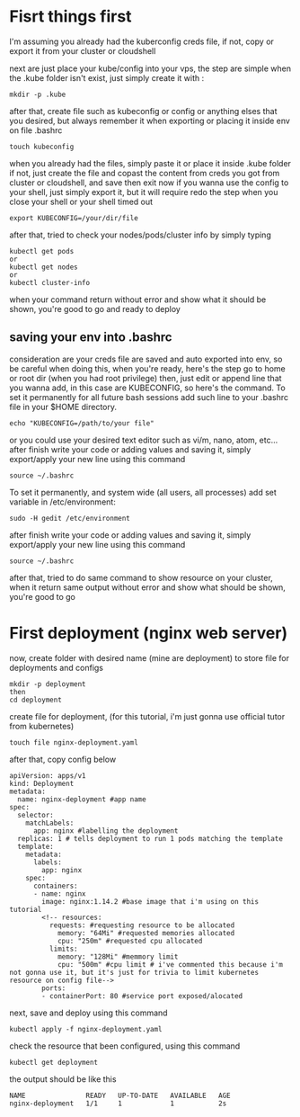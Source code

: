 # Fisrt things first

I'm assuming you already had the kuberconfig creds file, if not, copy or export it from your cluster or cloudshell

next are just place your kube/config into your vps, the step are simple
when the .kube folder isn't exist, just simply create it with :
```
mkdir -p .kube
```
after that, create file such as kubeconfig or config or anything elses that you desired, but always remember it when exporting or placing it inside env on file .bashrc
```
touch kubeconfig
```
when you already had the files, simply paste it or place it inside .kube folder
if not, just create the file and copast the content from creds you got from cluster or cloudshell, and save then exit
now if you wanna use the config to your shell, just simply export it, but it will require redo the step when you close your shell or your shell timed out
```
export KUBECONFIG=/your/dir/file
```
after that, tried to check your nodes/pods/cluster info by simply typing
```
kubectl get pods
or
kubectl get nodes
or
kubectl cluster-info
```
when your command return without error and show what it should be shown, you're good to go and ready to deploy

## saving your env into .bashrc
consideration are your creds file are saved and auto exported into env, so be careful when doing this, when you're ready, here's the step
go to home or root dir (when you had root privilege)
then, just edit or append line that you wanna add, in this case are KUBECONFIG, so here's the command.
To set it permanently for all future bash sessions add such line to your .bashrc file in your $HOME directory.
```
echo "KUBECONFIG=/path/to/your file"
```
or you could use your desired text editor such as vi/m, nano, atom, etc...
after finish write your code or adding values and saving it, simply export/apply your new line using this command
```
source ~/.bashrc
```
To set it permanently, and system wide (all users, all processes) add set variable in /etc/environment:
```
sudo -H gedit /etc/environment
```
after finish write your code or adding values and saving it, simply export/apply your new line using this command
```
source ~/.bashrc
```
after that, tried to do same command to show resource on your cluster, when it return same output without error and show what should be shown, you're good to go

# First deployment (nginx web server)

now, create folder with desired name (mine are deployment) to store file for deployments and configs
```
mkdir -p deployment
then
cd deployment
```
create file for deployment, (for this tutorial, i'm just gonna use official tutor from kubernetes)
```
touch file nginx-deployment.yaml
```
after that, copy config below
```
apiVersion: apps/v1
kind: Deployment
metadata:
  name: nginx-deployment #app name 
spec:
  selector:
    matchLabels:
      app: nginx #labelling the deployment
  replicas: 1 # tells deployment to run 1 pods matching the template
  template:
    metadata:
      labels:
        app: nginx
    spec:
      containers:
      - name: nginx
        image: nginx:1.14.2 #base image that i'm using on this tutorial
        <!-- resources:
          requests: #requesting resource to be allocated
            memory: "64Mi" #requested memories allocated
            cpu: "250m" #requested cpu allocated
          limits:
            memory: "128Mi" #memmory limit
            cpu: "500m" #cpu limit # i've commented this because i'm not gonna use it, but it's just for trivia to limit kubernetes resource on config file--> 
        ports:
        - containerPort: 80 #service port exposed/alocated
```
next, save and deploy using this command
```
kubectl apply -f nginx-deployment.yaml 
```
check the resource that been configured, using this command
```
kubectl get deployment
```
the output should be like this
```
NAME               READY   UP-TO-DATE   AVAILABLE   AGE
nginx-deployment   1/1     1            1           2s
```